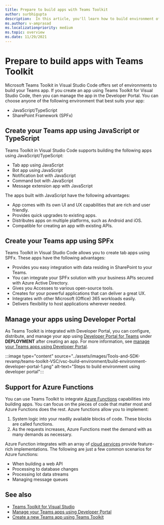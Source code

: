 ```yaml
---
title: Prepare to build apps with Teams Toolkit
author: surbhigupta
description:  In this article, you'll learn how to build environment of Teams Toolkit and manage the app in Developer Portal
ms.author: v-amprasad
ms.localizationpriority: medium
ms.topic: overview
ms.date: 11/29/2021
---
```


# Prepare to build apps with Teams Toolkit

Microsoft Teams Toolkit in Visual Studio Code offers set of environments to build your Teams app. If you create an app using Teams Toolkit for Visual Studio Code, then you can manage the app in the Developer Portal. You can choose anyone of the following environment that best suits your app:

* JavaScript/TypeScript
* SharePoint Framework (SPFx)

## Create your Teams app using JavaScript or TypeScript

Teams Toolkit in Visual Studio Code supports building the following apps using JavaScript/TypeScript:

* Tab app using JavaScript
* Bot app using JavaScript
* Notification bot with JavaScript
* Command bot with JavaScript
* Message extension app with JavaScript

The apps built with JavaScript have the following advantages:

* App comes with its own UI and UX capabilities that are rich and user friendly.
* Provides quick upgrades to existing apps.
* Distributes apps on multiple platforms, such as Android and iOS.
* Compatible for creating an app with existing APIs.

## Create your Teams app using SPFx

Teams Toolkit in Visual Studio Code allows you to create tab apps using SPFx. These apps have the following advantages:

* Provides you easy integration with data residing in SharePoint to your Teams.
* You can integrate your SPFx solution with your business APIs secured with Azure Active Directory.
* Gives you Accesses to various open-source tools.
* Creates for your powerful applications that can deliver a great UX.
* Integrates with other Microsoft (Office) 365 workloads easily.
* Delivers flexibility to host applications wherever needed.

## Manage your apps using Developer Portal

As Teams Toolkit is integrated with Developer Portal, you can configure, distribute, and manage your app using <a href="https://dev.teams.microsoft.com" target="_blank">Developer Portal for Teams</a> under **DEPLOYMENT** after creating an app. For more information, see [manage your Teams apps using Developer Portal](../concepts/build-and-test/teams-developer-portal.md).

:::image type="content" source="../assets/images/Tools-and-SDK-revamp/teams-toolkit-VSC/vsc-build-environment/build-environment-developer-portal-1.png" alt-text="Steps to build environment using developer portal":::

## Support for Azure Functions

You can use Teams Toolkit to integrate [Azure Functions](/azure/azure-functions/functions-overview) capabilities into building apps. You can focus on the pieces of code that matter most and Azure Functions does the rest.
Azure functions allow you to implement:

1. System logic into your readily available blocks of code. These blocks are called functions.
1. As the requests increases, Azure Functions meet the demand with as many demands as necessary.

Azure Function integrates with an array of [cloud services](add-resource.md#types-of-cloud-resources) provide feature-rich implementations. The following are just a few common scenarios for Azure functions:

* When building a web API
* Processing to database changes
* Processing Iot data streams
* Managing message queues

## See also

* [Teams Toolkit for Visual Studio](visual-studio-overview.md)
* [Manage your Teams apps using Developer Portal](../concepts/build-and-test/teams-developer-portal.md)
* [Create a new Teams app using Teams Toolkit](create-new-project.md)
